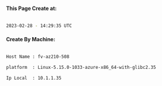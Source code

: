 
   
#### This Page Create at:

```bash

2023-02-28 - 14:29:35 UTC

```

#### Create By Machine:

```bash

Host Name : fv-az210-508

platform  : Linux-5.15.0-1033-azure-x86_64-with-glibc2.35

Ip Local  : 10.1.1.35

```

